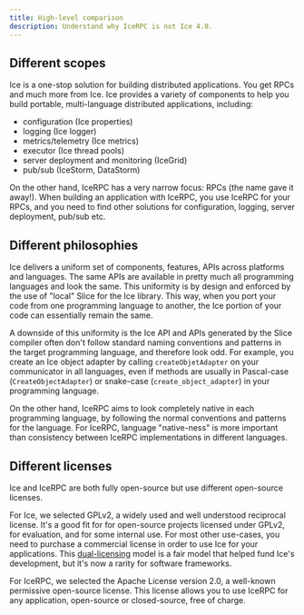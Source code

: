 ```yaml
---
title: High-level comparison
description: Understand why IceRPC is not Ice 4.0.
---
```


## Different scopes

Ice is a one-stop solution for building distributed applications. You get RPCs and much more from Ice. Ice provides a
variety of components to help you build portable, multi-language distributed applications, including:
- configuration (Ice properties)
- logging (Ice logger)
- metrics/telemetry (Ice metrics)
- executor (Ice thread pools)
- server deployment and monitoring (IceGrid)
- pub/sub (IceStorm, DataStorm)

On the other hand, IceRPC has a very narrow focus: RPCs (the name gave it away!). When building an application with
IceRPC, you use IceRPC for your RPCs, and you need to find other solutions for configuration, logging, server
deployment, pub/sub etc.

## Different philosophies

Ice delivers a uniform set of components, features, APIs across platforms and languages. The same APIs are available in
pretty much all programming languages and look the same. This uniformity is by design and enforced by the use of "local"
Slice for the Ice library. This way, when you port your code from one programming language to another, the Ice portion
of your code can essentially remain the same.

A downside of this uniformity is the Ice API and APIs generated by the Slice compiler often don't follow standard naming
conventions and patterns in the target programming language, and therefore look odd. For example, you create an Ice
object adapter by calling `createObjetAdapter` on your communicator in all languages, even if methods are usually in
Pascal-case (`CreateObjectAdapter`) or snake-case (`create_object_adapter`) in your programming language.

On the other hand, IceRPC aims to look completely native in each programming language, by following the normal
conventions and patterns for the language. For IceRPC, language "native-ness" is more important than consistency between
IceRPC implementations in different languages.

## Different licenses

Ice and IceRPC are both fully open-source but use different open-source licenses.

For Ice, we selected GPLv2, a widely used and well understood reciprocal license. It's a good fit for for open-source
projects licensed under GPLv2, for evaluation, and for some internal use. For most other use-cases, you need to purchase
a commercial license in order to use Ice for your applications.
This [dual-licensing](https://en.wikipedia.org/wiki/Multi-licensing) model is a fair model that helped fund Ice's
development, but it's now a rarity for software frameworks.

For IceRPC, we selected the Apache License version 2.0, a well-known permissive open-source license. This license allows
you to use IceRPC for any application, open-source or closed-source, free of charge.
